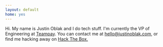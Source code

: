 ```yaml
---
layout: default
home: yes
---
```


<p>
    Hi. My name is Justin Oblak and I do tech stuff.
    I'm currently the VP of Engineering at <a href="https://teampay.co">Teampay</a>. 
    You can contact me at <a href="mailto:hello@justinoblak.com">hello@justinoblak.com</a>, or find me hacking away on <a href="https://www.hackthebox.eu/home/users/profile/9682">Hack The Box.</a>
</p>